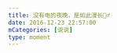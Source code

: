 ```yaml
---
title: 没有电的夜晚，是如此漫长🤷‍♂️
date: 2016-12-23 22:57:00
mCategories: [说说]
type: moment
---
```


<div id="pics-20161223225700"></div>

<script>
var data = [
    {"link": "2016-12-23_000000.jpeg", "type": "shuoshuo"}
];
picsRender(data, "pics-20161223225700");
</script>
